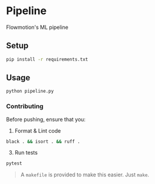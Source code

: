 # Pipeline

Flowmotion's ML pipeline

## Setup

```sh
pip install -r requirements.txt
```

## Usage

```sh
python pipeline.py
```

### Contributing
Before pushing, ensure that you:
1. Format & Lint code

```sh
black . && isort . && ruff .
```

3. Run tests

```sh
pytest
```

> A `makefile` is provided to make this easier. Just `make`.
